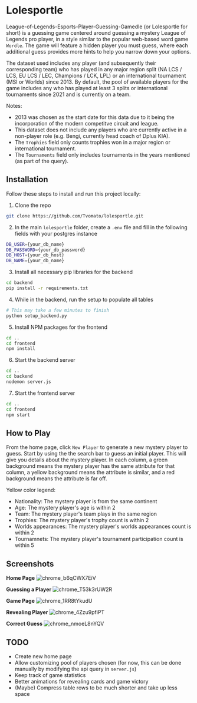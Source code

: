 # Lolesportle

League-of-Legends-Esports-Player-Guessing-Gamedle (or Lolesportle for short) is a guessing game centered around guessing a mystery League of Legends pro player, in a style similar to the popular web-based word game `Wordle`. The game will feature a hidden player you must guess, where each additional guess provides more hints to help you narrow down your options.

The dataset used includes any player (and subsequently their corresponding team) who has played in any major region split (NA LCS / LCS, EU LCS / LEC, Champions / LCK, LPL) or an international tournament (MSI or Worlds) since 2013. By default, the pool of available players for the game includes any who has played at least 3 splits or international tournaments since 2021 and is currently on a team. 

Notes:
* 2013 was chosen as the start date for this data due to it being the incorporation of the modern competitve circuit and league.
* This dataset does not include any players who are currently active in a non-player role (e.g. Bengi, currently head coach of Dplus KIA).
* The `Trophies` field only counts trophies won in a major region or international tournament.
* The `Tournaments` field only includes tournaments in the years mentioned (as part of the query).

## Installation
Follow these steps to install and run this project locally:
1. Clone the repo
  ```sh
  git clone https://github.com/Tvomato/lolesportle.git
  ```
2. In the main `lolesportle` folder, create a `.env` file and fill in the following fields with your postgres instance
  ```sh
  DB_USER={your_db_name}
  DB_PASSWORD={your_db_password}
  DB_HOST={your_db_host}
  DB_NAME={your_db_name}
  ```
3. Install all necessary pip libraries for the backend
  ```sh
  cd backend
  pip install -r requirements.txt
  ```
4. While in the backend, run the setup to populate all tables
  ```sh
  # This may take a few minutes to finish
  python setup_backend.py
  ```
5. Install NPM packages for the frontend
  ```sh
  cd ..
  cd frontend
  npm install
  ```
6. Start the backend server
  ```sh
  cd ..
  cd backend
  nodemon server.js
  ```
7. Start the frontend server
  ```sh
  cd ..
  cd frontend
  npm start
  ```

## How to Play
From the home page, click `New Player` to generate a new mystery player to guess. Start by using the the search bar to guess an initial player. This will give you details about the mystery player.
In each column, a green background means the mystery player has the same attribute for that column, a yellow background means the attribute is similar, and a red background means the attribute is far off.

Yellow color legend:
* Nationality: The mystery player is from the same continent
* Age: The mystery player's age is within 2
* Team: The mystery player's team plays in the same region
* Trophies: The mystery player's trophy count is within 2
* Worlds appearances: The mystery player's worlds appearances count is within 2
* Tournamnets: The mystery player's tournament participation count is within 5

## Screenshots
**Home Page**
![chrome_b6qCWX7EiV](https://github.com/user-attachments/assets/83975ccb-aa5f-492f-86f4-26d7f4328258)

**Guessing a Player**
![chrome_T53k3rUW2R](https://github.com/user-attachments/assets/5bbee4dc-ccb4-4a07-9e30-bdf6de39e944)

**Game Page**
![chrome_1RR8tYkudU](https://github.com/user-attachments/assets/0e277050-dde7-4d1e-a3bc-bc8971254280)

**Revealing Player**
![chrome_4Zzu9pfiPT](https://github.com/user-attachments/assets/14201c73-ec86-48a4-8aac-cb100e65034a)

**Correct Guess**
![chrome_nmoeL8nYQV](https://github.com/user-attachments/assets/40052d07-b3b3-4357-bfe6-80dc2777af1c)

## TODO
* Create new home page
* Allow customizing pool of players chosen (for now, this can be done manually by modifying the api query in `server.js`)
* Keep track of game statistics
* Better animations for revealing cards and game victory
* (Maybe) Compress table rows to be much shorter and take up less space
